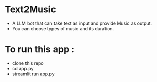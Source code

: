 # Text2Music

* A LLM bot that can take text as input and provide Music as output.
* You can choose types of music and its duration.

# To run this app :
  * clone this repo
  * cd app.py
  * streamlit run app.py
